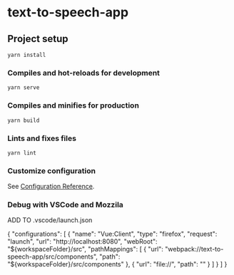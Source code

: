 # text-to-speech-app

## Project setup
```
yarn install
```

### Compiles and hot-reloads for development
```
yarn serve
```

### Compiles and minifies for production
```
yarn build
```

### Lints and fixes files
```
yarn lint
```

### Customize configuration
See [Configuration Reference](https://cli.vuejs.org/config/).

### Debug with VSCode and Mozzila
ADD TO .vscode/launch.json

{
    "configurations": [
        {
            "name": "Vue:Client",
            "type": "firefox",
            "request": "launch",
            "url": "http://localhost:8080",
            "webRoot": "${workspaceFolder}/src",
            "pathMappings": [
                {
                    "url": "webpack://text-to-speech-app/src/components",
                    "path": "${workspaceFolder}/src/components"
                },
                {
                    "url": "file://",
                    "path": ""
                }
            ]
        }
    ]
}

